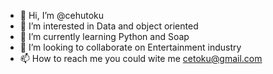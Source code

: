 - 👋 Hi, I’m @cehutoku
- 👀 I’m interested in Data and object oriented
- 🌱 I’m currently learning Python and Soap
- 💞️ I’m looking to collaborate on Entertainment industry
- 📫 How to reach me you could wite me cetoku@gmail.com
  

<!---
cehutoku/cehutoku is a ✨ special ✨ repository because its `README.md` (this file) appears on your GitHub profile.
You can click the Preview link to take a look at your changes.
--->

